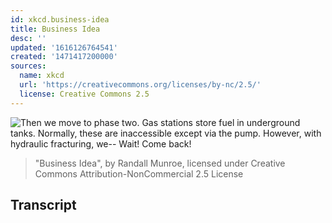 ```yaml
---
id: xkcd.business-idea
title: Business Idea
desc: ''
updated: '1616126764541'
created: '1471417200000'
sources:
  name: xkcd
  url: 'https://creativecommons.org/licenses/by-nc/2.5/'
  license: Creative Commons 2.5
---
```

![Then we move to phase two. Gas stations store fuel in underground tanks. Normally, these are inaccessible except via the pump. However, with hydraulic fracturing, we-- Wait! Come back!](https://imgs.xkcd.com/comics/business_idea.png)
> "Business Idea", by Randall Munroe, licensed under Creative Commons Attribution-NonCommercial 2.5 License

## Transcript
